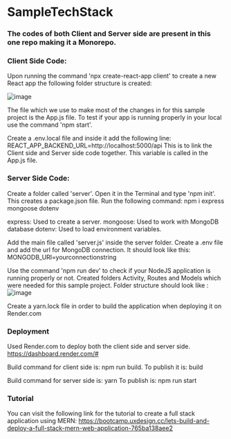 # SampleTechStack

### The codes of both Client and Server side are present in this one repo making it a Monorepo. 

### Client Side Code:
Upon running the command 'npx create-react-app client' to create a new React app the following folder structure is created:

![image](https://github.com/KMehra7/TechStackRecom_SE/assets/8588601/1c532b6e-4507-40bc-ba96-19d1644418d7)

The file which we use to make most of the changes in for this sample project is the App.js file.
To test if your app is running properly in your local use the command 'npm start'. 

Create a .env.local file and inside it add the following line: REACT_APP_BACKEND_URL=http://localhost:5000/api
This is to link the Client side and Server side code together. This variable is called in the App.js file.

### Server Side Code:
Create a folder called 'server'. Open it in the Terminal and type 'npm init'. This creates a package.json file.
Run the following command: npm i express mongoose dotenv

express: Used to create a server.
mongoose: Used to work with MongoDB database
dotenv: Used to load environment variables.

Add the main file called 'server.js' inside the server folder.
Create a .env file and add the url for MongoDB connection. It should look like this: MONGODB_URI=yourconnectionstring

Use the command 'npm run dev' to check if your NodeJS application is running properly or not.
Created folders Activity, Routes and Models which were needed for this sample project. 
Folder structure should look like : 
![image](https://github.com/KMehra7/TechStackRecom_SE/assets/8588601/b78a16db-c88b-4f9c-a57b-1e14eb731000)

Create a yarn.lock file in order to build the application when deploying it on Render.com

### Deployment
Used Render.com to deploy both the client side and server side. 
https://dashboard.render.com/#

Build command for client side is: npm run build.
To publish it is: build

Build command for server side is: yarn
To publish is: npm run start


### Tutorial
You can visit the following link for the tutorial to create a full stack application using MERN:
https://bootcamp.uxdesign.cc/lets-build-and-deploy-a-full-stack-mern-web-application-765ba138aee2


